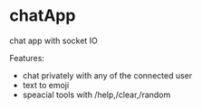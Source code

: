 # chatApp
chat app with socket IO

Features:
* chat privately with any of the connected user
* text to emoji
* speacial tools with /help,/clear,/random 
